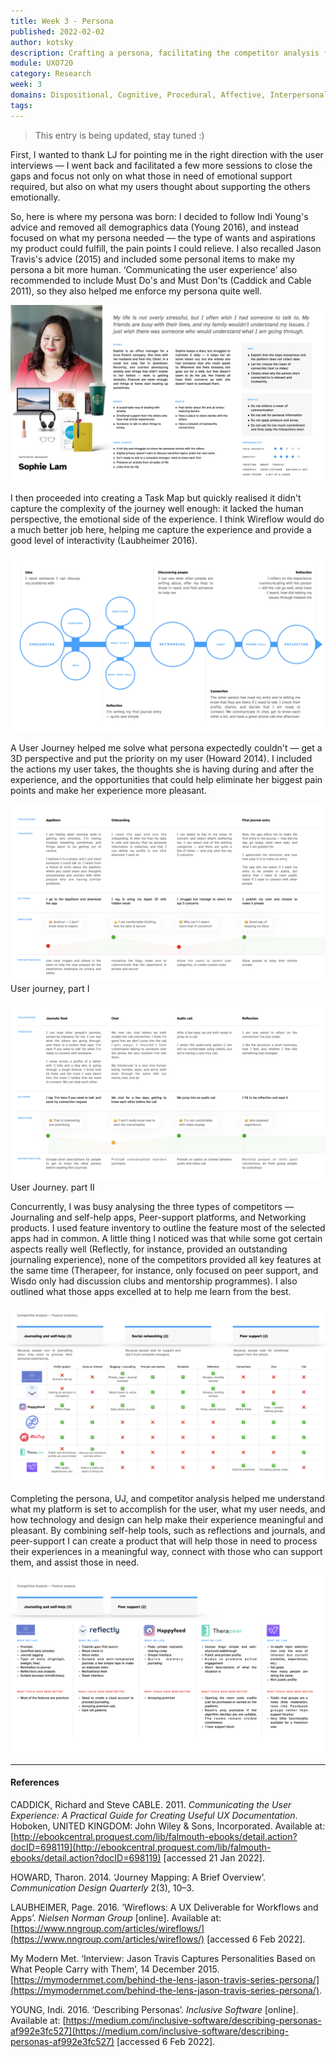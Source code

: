 ```yaml
---
title: Week 3 - Persona
published: 2022-02-02
author: kotsky
description: Crafting a persona, facilitating the competitor analysis for the creative assignment
module: UXO720
category: Research
week: 3
domains: Dispositional, Cognitive, Procedural, Affective, Interpersonal
tags: 
---
```


> This entry is being updated, stay tuned :)

First, I wanted to thank LJ for pointing me in the right direction with the user interviews — I went back and facilitated a few more sessions to close the gaps and focus not only on what those in need of emotional support required, but also on what my users thought about supporting the others emotionally.

So, here is where my persona was born: I decided to follow Indi Young's advice and removed all demographics data (Young 2016), and instead focused on what my persona needed — the type of wants and aspirations my product could fulfill, the pain points I could relieve. I also recalled Jason Travis's advice (2015) and included some personal items to make my persona a bit more human. ‘Communicating the user experience’ also recommended to include Must Do's and Must Don'ts (Caddick and Cable 2011), so they also helped me enforce my persona quite well.

![Persona](./img/02/03-persona.jpeg)

I then proceeded into creating a Task Map but quickly realised it didn't capture the complexity of the journey well enough: it lacked the human perspective, the emotional side of the experience. I think Wireflow would do a much better job here, helping me capture the experience and provide a good level of interactivity (Laubheimer 2016).

![Task Map](./img/02/03-tasks.jpeg)

A User Journey helped me solve what persona expectedly couldn't — get a 3D perspective and put the priority on my user (Howard 2014). I included the actions my user takes, the thoughts she is having during and after the experience, and the opportunities that could help eliminate her biggest pain points and make her experience more pleasant.

![User journey, part I](./img/02/03-journey-1.jpeg)
User journey, part I

![User Journey. part II](./img/02/03-journey-2.jpeg)
User Journey. part II

Concurrently, I was busy analysing the three types of competitors — Journaling and self-help apps, Peer-support platforms, and Networking products. I used feature inventory to outline the feature most of the selected apps had in common. A little thing I noticed was that while some got certain aspects really well (Reflectly, for instance, provided an outstanding journaling experience), none of the competitors provided all key features at the same time (Therapeer, for instance, only focused on peer support, and Wisdo only had discussion clubs and mentorship programmes). I also outlined what those apps excelled at to help me learn from the best.

![Competor Analysis](./img/02/03-analysis-table.jpeg)

Completing the persona, UJ, and competitor analysis helped me understand what my platform is set to accomplish for the user, what my user needs, and how technology and design can help make their experience meaningful and pleasant. By combining self-help tools, such as reflections and journals, and peer-support I can create a product that will help those in need to process their experiences in a meaningful way, connect with those who can support them, and assist those in need.

![Feature analysis](./img/02/03-analysis-features.jpeg)

---

#### References

CADDICK, Richard and Steve CABLE. 2011. _Communicating the User Experience: A Practical Guide for Creating Useful UX Documentation_. Hoboken, UNITED KINGDOM: John Wiley & Sons, Incorporated. Available at: [http://ebookcentral.proquest.com/lib/falmouth-ebooks/detail.action?docID=698119](http://ebookcentral.proquest.com/lib/falmouth-ebooks/detail.action?docID=698119) [accessed 21 Jan 2022].

HOWARD, Tharon. 2014. ‘Journey Mapping: A Brief Overview’. _Communication Design Quarterly_ 2(3), 10–3.

LAUBHEIMER, Page. 2016. ‘Wireflows: A UX Deliverable for Workflows and Apps’. _Nielsen Norman Group_ [online]. Available at: [https://www.nngroup.com/articles/wireflows/](https://www.nngroup.com/articles/wireflows/) [accessed 6 Feb 2022].


My Modern Met. ‘Interview: Jason Travis Captures Personalities Based on What People Carry with Them’, 14 December 2015. [https://mymodernmet.com/behind-the-lens-jason-travis-series-persona/](https://mymodernmet.com/behind-the-lens-jason-travis-series-persona/).

YOUNG, Indi. 2016. ‘Describing Personas’. _Inclusive Software_ [online]. Available at: [https://medium.com/inclusive-software/describing-personas-af992e3fc527](https://medium.com/inclusive-software/describing-personas-af992e3fc527) [accessed 6 Feb 2022].